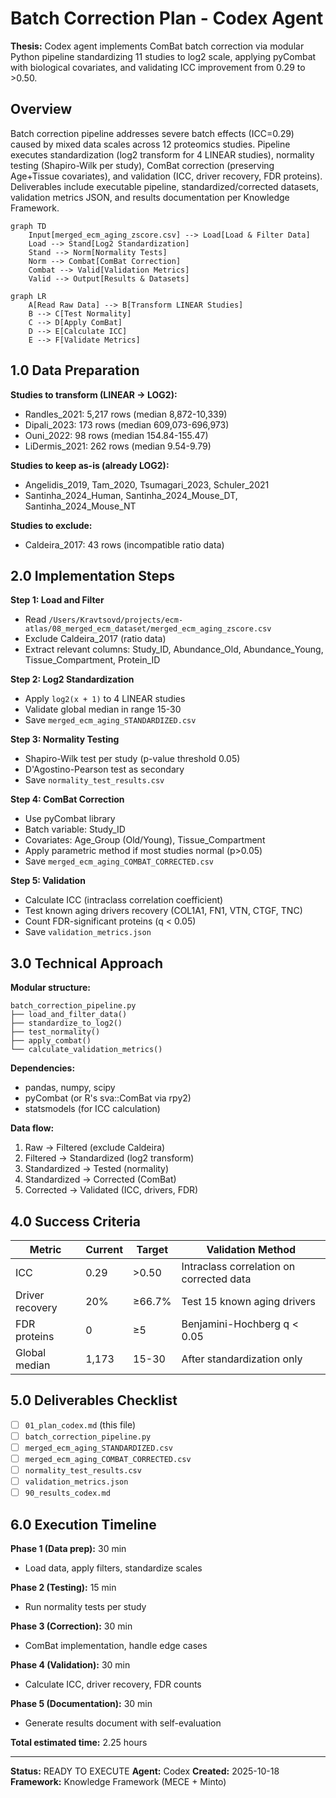 # Batch Correction Plan - Codex Agent

**Thesis:** Codex agent implements ComBat batch correction via modular Python pipeline standardizing 11 studies to log2 scale, applying pyCombat with biological covariates, and validating ICC improvement from 0.29 to >0.50.

## Overview

Batch correction pipeline addresses severe batch effects (ICC=0.29) caused by mixed data scales across 12 proteomics studies. Pipeline executes standardization (log2 transform for 4 LINEAR studies), normality testing (Shapiro-Wilk per study), ComBat correction (preserving Age+Tissue covariates), and validation (ICC, driver recovery, FDR proteins). Deliverables include executable pipeline, standardized/corrected datasets, validation metrics JSON, and results documentation per Knowledge Framework.

```mermaid
graph TD
    Input[merged_ecm_aging_zscore.csv] --> Load[Load & Filter Data]
    Load --> Stand[Log2 Standardization]
    Stand --> Norm[Normality Tests]
    Norm --> Combat[ComBat Correction]
    Combat --> Valid[Validation Metrics]
    Valid --> Output[Results & Datasets]
```

```mermaid
graph LR
    A[Read Raw Data] --> B[Transform LINEAR Studies]
    B --> C[Test Normality]
    C --> D[Apply ComBat]
    D --> E[Calculate ICC]
    E --> F[Validate Metrics]
```

## 1.0 Data Preparation

**Studies to transform (LINEAR → LOG2):**
- Randles_2021: 5,217 rows (median 8,872-10,339)
- Dipali_2023: 173 rows (median 609,073-696,973)
- Ouni_2022: 98 rows (median 154.84-155.47)
- LiDermis_2021: 262 rows (median 9.54-9.79)

**Studies to keep as-is (already LOG2):**
- Angelidis_2019, Tam_2020, Tsumagari_2023, Schuler_2021
- Santinha_2024_Human, Santinha_2024_Mouse_DT, Santinha_2024_Mouse_NT

**Studies to exclude:**
- Caldeira_2017: 43 rows (incompatible ratio data)

## 2.0 Implementation Steps

**Step 1: Load and Filter**
- Read `/Users/Kravtsovd/projects/ecm-atlas/08_merged_ecm_dataset/merged_ecm_aging_zscore.csv`
- Exclude Caldeira_2017 (ratio data)
- Extract relevant columns: Study_ID, Abundance_Old, Abundance_Young, Tissue_Compartment, Protein_ID

**Step 2: Log2 Standardization**
- Apply `log2(x + 1)` to 4 LINEAR studies
- Validate global median in range 15-30
- Save `merged_ecm_aging_STANDARDIZED.csv`

**Step 3: Normality Testing**
- Shapiro-Wilk test per study (p-value threshold 0.05)
- D'Agostino-Pearson test as secondary
- Save `normality_test_results.csv`

**Step 4: ComBat Correction**
- Use pyCombat library
- Batch variable: Study_ID
- Covariates: Age_Group (Old/Young), Tissue_Compartment
- Apply parametric method if most studies normal (p>0.05)
- Save `merged_ecm_aging_COMBAT_CORRECTED.csv`

**Step 5: Validation**
- Calculate ICC (intraclass correlation coefficient)
- Test known aging drivers recovery (COL1A1, FN1, VTN, CTGF, TNC)
- Count FDR-significant proteins (q < 0.05)
- Save `validation_metrics.json`

## 3.0 Technical Approach

**Modular structure:**
```
batch_correction_pipeline.py
├── load_and_filter_data()
├── standardize_to_log2()
├── test_normality()
├── apply_combat()
└── calculate_validation_metrics()
```

**Dependencies:**
- pandas, numpy, scipy
- pyCombat (or R's sva::ComBat via rpy2)
- statsmodels (for ICC calculation)

**Data flow:**
1. Raw → Filtered (exclude Caldeira)
2. Filtered → Standardized (log2 transform)
3. Standardized → Tested (normality)
4. Standardized → Corrected (ComBat)
5. Corrected → Validated (ICC, drivers, FDR)

## 4.0 Success Criteria

| Metric | Current | Target | Validation Method |
|--------|---------|--------|-------------------|
| ICC | 0.29 | >0.50 | Intraclass correlation on corrected data |
| Driver recovery | 20% | ≥66.7% | Test 15 known aging drivers |
| FDR proteins | 0 | ≥5 | Benjamini-Hochberg q < 0.05 |
| Global median | 1,173 | 15-30 | After standardization only |

## 5.0 Deliverables Checklist

- [ ] `01_plan_codex.md` (this file)
- [ ] `batch_correction_pipeline.py`
- [ ] `merged_ecm_aging_STANDARDIZED.csv`
- [ ] `merged_ecm_aging_COMBAT_CORRECTED.csv`
- [ ] `normality_test_results.csv`
- [ ] `validation_metrics.json`
- [ ] `90_results_codex.md`

## 6.0 Execution Timeline

**Phase 1 (Data prep):** 30 min
- Load data, apply filters, standardize scales

**Phase 2 (Testing):** 15 min
- Run normality tests per study

**Phase 3 (Correction):** 30 min
- ComBat implementation, handle edge cases

**Phase 4 (Validation):** 30 min
- Calculate ICC, driver recovery, FDR counts

**Phase 5 (Documentation):** 30 min
- Generate results document with self-evaluation

**Total estimated time:** 2.25 hours

---

**Status:** READY TO EXECUTE
**Agent:** Codex
**Created:** 2025-10-18
**Framework:** Knowledge Framework (MECE + Minto)
